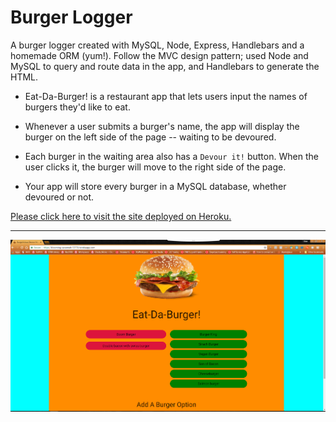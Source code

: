 # Burger Logger

A burger logger created with MySQL, Node, Express, Handlebars and a homemade ORM (yum!). Follow the MVC design pattern; used Node and MySQL to query and route data in the app, and Handlebars to generate the HTML.

* Eat-Da-Burger! is a restaurant app that lets users input the names of burgers they'd like to eat.

* Whenever a user submits a burger's name, the app will display the burger on the left side of the page -- waiting to be devoured.

* Each burger in the waiting area also has a `Devour it!` button. When the user clicks it, the burger will move to the right side of the page.

* Your app will store every burger in a MySQL database, whether devoured or not.

[Please click here to visit the site deployed on Heroku.](https://blooming-savannah-12174.herokuapp.com/)

***

![Burger Logger](burgereat.PNG)
